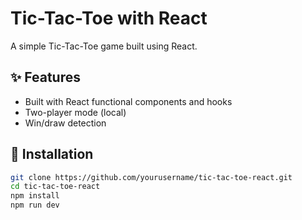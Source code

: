 # Tic-Tac-Toe with React

A simple Tic-Tac-Toe game built using React.

## ✨ Features

- Built with React functional components and hooks
- Two-player mode (local)
- Win/draw detection

## 🚀 Installation

```bash
git clone https://github.com/yourusername/tic-tac-toe-react.git
cd tic-tac-toe-react
npm install
npm run dev
```
